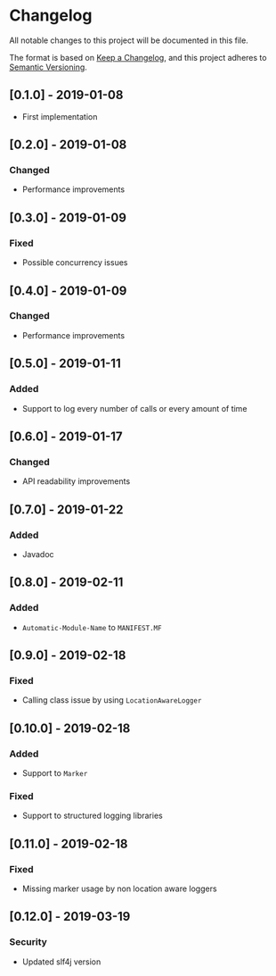 # Changelog
All notable changes to this project will be documented in this file.

The format is based on [Keep a Changelog](https://keepachangelog.com/en/1.0.0/),
and this project adheres to [Semantic Versioning](https://semver.org/spec/v2.0.0.html).

## [0.1.0] - 2019-01-08
- First implementation

## [0.2.0] - 2019-01-08
### Changed
- Performance improvements

## [0.3.0] - 2019-01-09
### Fixed
- Possible concurrency issues

## [0.4.0] - 2019-01-09
### Changed
- Performance improvements

## [0.5.0] - 2019-01-11
### Added
- Support to log every number of calls or every amount of time

## [0.6.0] - 2019-01-17
### Changed
- API readability improvements

## [0.7.0] - 2019-01-22
### Added
- Javadoc

## [0.8.0] - 2019-02-11
### Added
- `Automatic-Module-Name` to `MANIFEST.MF`

## [0.9.0] - 2019-02-18
### Fixed
- Calling class issue by using `LocationAwareLogger`

## [0.10.0] - 2019-02-18
### Added
- Support to `Marker`
### Fixed
- Support to structured logging libraries

## [0.11.0] - 2019-02-18
### Fixed
- Missing marker usage by non location aware loggers

## [0.12.0] - 2019-03-19
### Security
- Updated slf4j version
